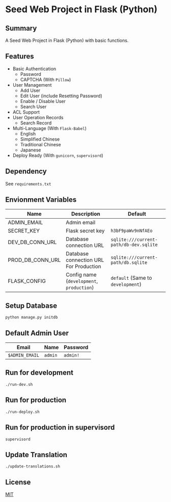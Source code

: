 # Seed Web Project in Flask (Python)

## Summary

A Seed Web Project in Flask (Python) with basic functions.

## Features

- Basic Authentication
    + Password
    + CAPTCHA (With `Pillow`)
- User Management
    + Add User
    + Edit User (include Resetting Password)
    + Enable / Disable User
    + Search User
- ACL Support
- User Operation Records
    + Search Record
- Multi-Language (With `Flask-Babel`)
    + English
    + Simplified Chinese
    + Traditional Chinese
    + Japanese
- Deploy Ready (With `gunicorn`, `supervisord`)

## Dependency

See `requirements.txt`

## Envionment Variables

|       Name       |                Description                |                Default                 |
|------------------|-------------------------------------------|----------------------------------------|
| ADMIN_EMAIL      | Admin email                               |                                        |
| SECRET_KEY       | Flask secret key                          | `h3bF9paWv9nNfAEo`                     |
| DEV_DB_CONN_URL  | Database connection URL                   | `sqlite:///current-path/db-dev.sqlite` |
| PROD_DB_CONN_URL | Database connection URL For Production    | `sqlite:///current-path/db.sqlite`     |
| FLASK_CONFIG     | Config name (`development`, `production`) | `default` (Same to `development`)      |

## Setup Database

```shell
python manage.py initdb
```

## Default Admin User

|     Email      |   Name  | Password |
|----------------|---------|----------|
| `$ADMIN_EMAIL` | `admin` | `admin!` |

## Run for development

```shell
./run-dev.sh
```

## Run for production

```shell
./run-deploy.sh
```

## Run for production in supervisord

```shell
supervisord
```

## Update Translation

```shell
./update-translations.sh
```

## License
[MIT](LICENSE)